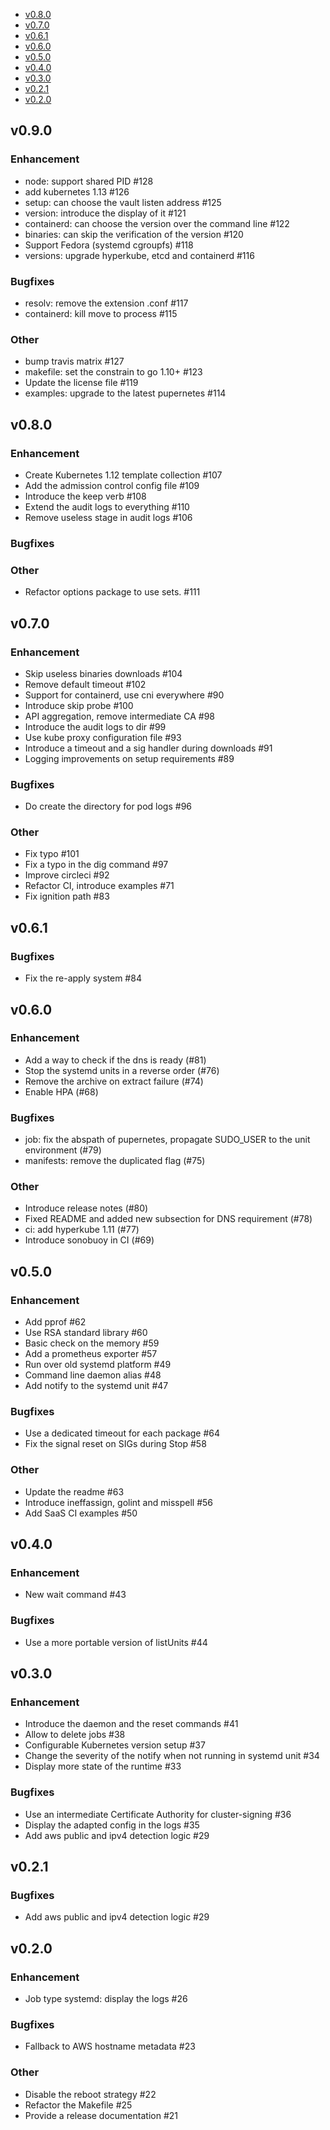 - [v0.8.0](#v080)
- [v0.7.0](#v070)
- [v0.6.1](#v061)
- [v0.6.0](#v060)
- [v0.5.0](#v050)
- [v0.4.0](#v040)
- [v0.3.0](#v030)
- [v0.2.1](#v021)
- [v0.2.0](#v020)

## v0.9.0

### Enhancement
* node: support shared PID #128
* add kubernetes 1.13 #126
* setup: can choose the vault listen address #125
* version: introduce the display of it #121
* containerd: can choose the version over the command line #122
* binaries: can skip the verification of the version #120
* Support Fedora (systemd cgroupfs) #118
* versions: upgrade hyperkube, etcd and containerd #116

### Bugfixes
* resolv: remove the extension .conf #117
* containerd: kill move to process #115


### Other
* bump travis matrix #127
* makefile: set the constrain to go 1.10+ #123
* Update the license file #119
* examples: upgrade to the latest pupernetes #114


## v0.8.0

### Enhancement
* Create Kubernetes 1.12 template collection #107
* Add the admission control config file #109
* Introduce the keep verb #108
* Extend the audit logs to everything #110
* Remove useless stage in audit logs #106

### Bugfixes

### Other
* Refactor options package to use sets. #111

## v0.7.0

### Enhancement
* Skip useless binaries downloads #104
* Remove default timeout #102
* Support for containerd, use cni everywhere #90
* Introduce skip probe #100
* API aggregation, remove intermediate CA #98
* Introduce the audit logs to dir #99
* Use kube proxy configuration file #93
* Introduce a timeout and a sig handler during downloads #91
* Logging improvements on setup requirements #89

### Bugfixes
* Do create the directory for pod logs #96

### Other
* Fix typo #101
* Fix a typo in the dig command #97
* Improve circleci #92
* Refactor CI, introduce examples #71
* Fix ignition path #83

## v0.6.1

### Bugfixes
* Fix the re-apply system #84

## v0.6.0

### Enhancement
* Add a way to check if the dns is ready (#81)
* Stop the systemd units in a reverse order (#76)
* Remove the archive on extract failure (#74)
* Enable HPA (#68)

### Bugfixes
* job: fix the abspath of pupernetes, propagate SUDO_USER to the unit environment (#79)
* manifests: remove the duplicated flag (#75)

### Other
* Introduce release notes (#80)
* Fixed README and added new subsection for DNS requirement (#78)
* ci: add hyperkube 1.11 (#77)
* Introduce sonobuoy in CI (#69)

## v0.5.0

### Enhancement
* Add pprof #62
* Use RSA standard library #60
* Basic check on the memory #59
* Add a prometheus exporter #57
* Run over old systemd platform #49
* Command line daemon alias #48
* Add notify to the systemd unit #47 

### Bugfixes
* Use a dedicated timeout for each package #64
* Fix the signal reset on SIGs during Stop #58 

### Other
* Update the readme #63
* Introduce ineffassign, golint and misspell #56
* Add SaaS CI examples #50

## v0.4.0

### Enhancement
* New wait command #43

### Bugfixes
* Use a more portable version of listUnits #44

## v0.3.0

### Enhancement
* Introduce the daemon and the reset commands #41
* Allow to delete jobs #38 
* Configurable Kubernetes version setup #37 
* Change the severity of the notify when not running in systemd unit #34 
* Display more state of the runtime #33 

### Bugfixes
* Use an intermediate Certificate Authority for cluster-signing #36 
* Display the adapted config in the logs #35 
* Add aws public and ipv4 detection logic #29 

## v0.2.1

### Bugfixes
* Add aws public and ipv4 detection logic #29

## v0.2.0

### Enhancement
* Job type systemd: display the logs #26

### Bugfixes
* Fallback to AWS hostname metadata #23

### Other
* Disable the reboot strategy #22
* Refactor the Makefile #25
* Provide a release documentation #21
